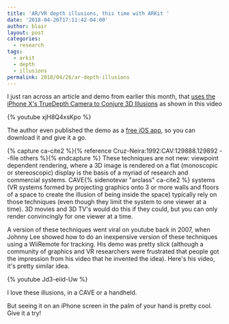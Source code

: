 ```yaml
---
title: 'AR/VR depth illusions, this time with ARKit '
date: '2018-04-26T17:11:42-04:00'
author: blair
layout: post
categories:
  - research
tags:
  - arkit
  - depth
  - illusions
permalink: 2018/04/26/ar-depth-illusions
---
```

I just ran across an article and demo from earlier this month, that [uses the iPhone X's TrueDepth Camera to Conjure 3D Illusions](https://mobile-ar.reality.news/news/apple-ar-app-uses-iphone-xs-truedepth-camera-conjure-3d-illusions-0183229/) as shown in this video

{% youtube xjH8Q4xsKpo %}

The author even published the demo as a [free iOS app](https://itunes.apple.com/app/theparallaxview/id1352818700), so you can download it and give it a go.

{% capture ca-cite2 %}{% reference Cruz-Neira:1992:CAV:129888.129892 --file others %}{% endcapture %} 
These techniques are not new: viewpoint dependent rendering, where a 3D image is rendered on a flat (monoscopic or stereoscopic) display is the basis of a myriad of research and commercial systems. CAVE{% sidenotevar "arclass" ca-cite2 %} systems (VR systems formed by projecting graphics onto 3 or more walls and floors of a space to create the illusion of being inside the space) typically rely on those techniques (even though they limit the system to one viewer at a time).  3D movies and 3D TV's would do this if they could, but you can only render convincingly for one viewer at a time.

A version of these techniques went viral on youtube back in 2007, when Johnny Lee showed how to do an inexpensive version of these techniques using a WiiRemote for tracking.  His demo was pretty slick (although a community of graphics and VR researchers were frustrated that people got the impression from his video that he invented the idea).  Here's his video, it's pretty similar idea.

{% youtube Jd3-eiid-Uw %}

I love these illusions, in a CAVE or a handheld.

But seeing it on an iPhone screen in the palm of your hand is pretty cool.  Give it a try!
